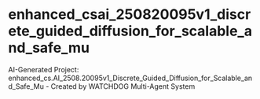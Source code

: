 # enhanced_csai_250820095v1_discrete_guided_diffusion_for_scalable_and_safe_mu
AI-Generated Project: enhanced_cs.AI_2508.20095v1_Discrete_Guided_Diffusion_for_Scalable_and_Safe_Mu - Created by WATCHDOG Multi-Agent System

